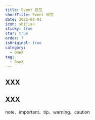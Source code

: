 ```yaml
---
title: Event 规范
shortTitle: Event 规范
date: 2022-03-01
icon: shijian
sticky: true
star: true
order: 7
isOriginal: true
category:
  - OneX
tag:
  - OneX
---
```


## XXX

## XXX

note、important、tip、warning、caution
